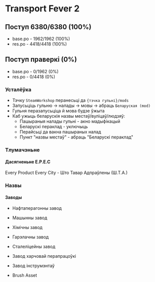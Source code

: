 # Transport Fever 2

## Поступ 6380/6380 (100%)

- base.po - 1962/1962 (100%)
- res.po - 4418/4418 (100%)

## Поступ праверкі (0%)

- base.po - 0/1962 (0%)
- res.po - 0/4418 (0%)

### Усталёўка

- Тэчку `SteamWorkshop` перанесьці да `{тэчка гульні}/mods`
- Запусьціць гульню -> налады -> мовы -> абраць `Беларуская (mod)`
- Гульня перазапусьціца й мова будзе ўжыта
- Каб ужыць беларускія назвы местаў/вуліцаў/людзяў:
  - Пашыраныя налады гульні - акно мадыфікацый
  - Беларускі пераклад - уключыць
  - Перайсьці да вакна пашыраных налад
  - Пункт "назвы местаў" - абраць "Беларускі пераклад"

### Тлумачэньне

#### Дасягненьне E.P.E.C
Every Product Every City - Што Тавар Адпраўлены (Ш.Т.А.)

### Назвы

#### Заводы

- Нафтаперагонны завод
- Машынны завод
- Хімічны завод
- Гарэлачны завод
- Сталеліцейны завод
- Завод харчовай перапрацоўкі
- Завод інструмэнтаў


- Brush Asset